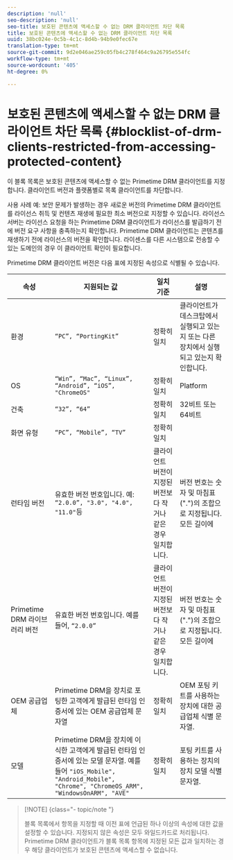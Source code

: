 ```yaml
---
description: 'null'
seo-description: 'null'
seo-title: 보호된 콘텐츠에 액세스할 수 없는 DRM 클라이언트 차단 목록
title: 보호된 콘텐츠에 액세스할 수 없는 DRM 클라이언트 차단 목록
uuid: 38bc024e-0c5b-4c1c-8d4b-94b9e0fec67e
translation-type: tm+mt
source-git-commit: 9d2e046ae259c05fb4c278f464c9a26795e554fc
workflow-type: tm+mt
source-wordcount: '405'
ht-degree: 0%

---
```



# 보호된 콘텐츠에 액세스할 수 없는 DRM 클라이언트 차단 목록 {#blocklist-of-drm-clients-restricted-from-accessing-protected-content}

이 블록 목록은 보호된 콘텐츠에 액세스할 수 없는 Primetime DRM 클라이언트를 지정합니다. 클라이언트 버전과 플랫폼별로 목록 클라이언트를 차단합니다.

사용 사례 예: 보안 문제가 발생하는 경우 새로운 버전의 Primetime DRM 클라이언트를 라이선스 취득 및 컨텐츠 재생에 필요한 최소 버전으로 지정할 수 있습니다. 라이선스 서버는 라이선스 요청을 하는 Primetime DRM 클라이언트가 라이선스를 발급하기 전에 버전 요구 사항을 충족하는지 확인합니다. Primetime DRM 클라이언트는 콘텐츠를 재생하기 전에 라이선스의 버전을 확인합니다. 라이센스를 다른 시스템으로 전송할 수 있는 도메인의 경우 이 클라이언트 확인이 필요합니다.

Primetime DRM 클라이언트 버전은 다음 표에 지정된 속성으로 식별될 수 있습니다.

| **속성** | **지원되는 값** | **일치 기준** | **설명** |
|---|---|---|---|
| 환경 | `“PC”, “PortingKit”` | 정확히 일치 | 클라이언트가 데스크탑에서 실행되고 있는지 또는 다른 장치에서 실행되고 있는지 확인합니다. |
| OS | `“Win”, “Mac”, “Linux”, “Android”, “iOS”, "ChromeOS"` | 정확히 일치 | Platform |
| 건축 | `“32”, “64”` | 정확히 일치 | 32비트 또는 64비트 |
| 화면 유형 | `“PC”, “Mobile”, “TV”` | 정확히 일치 |  |
| 런타임 버전 | 유효한 버전 번호입니다. 예: `“2.0.0”, "3.0", "4.0", "11.0"`등 | 클라이언트 버전이 지정된 버전보다 작거나 같은 경우 일치합니다. | 버전 번호는 숫자 및 마침표(&quot;.&quot;)의 조합으로 지정됩니다. 모든 길이에 |
| Primetime DRM 라이브러리 버전 | 유효한 버전 번호입니다. 예를 들어, `“2.0.0”` | 클라이언트 버전이 지정된 버전보다 작거나 같은 경우 일치합니다. | 버전 번호는 숫자 및 마침표(&quot;.&quot;)의 조합으로 지정됩니다. 모든 길이에 |
| OEM 공급업체 | Primetime DRM을 장치로 포팅한 고객에게 발급된 런타임 인증서에 있는 OEM 공급업체 문자열 | 정확히 일치 | OEM 포팅 키트를 사용하는 장치에 대한 공급업체 식별 문자열. |
| 모델 | Primetime DRM을 장치에 이식한 고객에게 발급된 런타임 인증서에 있는 모델 문자열. 예를 들어 `"iOS_Mobile", "Android_Mobile", "Chrome", "ChromeOS_ARM", "WindowsOnARM", "AVE"` | 정확히 일치 | 포팅 키트를 사용하는 장치의 장치 모델 식별 문자열. |

>[!NOTE] {class=&quot;- topic/note &quot;}
>
>블록 목록에서 항목을 지정할 때 이전 표에 언급된 하나 이상의 속성에 대한 값을 설정할 수 있습니다. 지정되지 않은 속성은 모두 와일드카드로 처리됩니다. Primetime DRM 클라이언트가 블록 목록 항목에 지정된 모든 값과 일치하는 경우 해당 클라이언트가 보호된 콘텐츠에 액세스할 수 없습니다.

